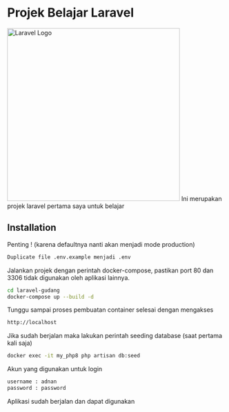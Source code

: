 # Projek Belajar Laravel
<img src="https://raw.githubusercontent.com/laravel/art/master/logo-lockup/5%20SVG/2%20CMYK/1%20Full%20Color/laravel-logolockup-cmyk-red.svg" width="400" alt="Laravel Logo">
Ini merupakan projek laravel pertama saya untuk belajar

## Installation

Penting ! (karena defaultnya nanti akan menjadi mode production)
```bash
Duplicate file .env.example menjadi .env
```

Jalankan projek dengan perintah docker-compose, pastikan port 80 dan 3306 tidak digunakan oleh aplikasi lainnya.

```bash
cd laravel-gudang
docker-compose up --build -d
```

Tunggu sampai proses pembuatan container selesai dengan mengakses

```bash
http://localhost
```

Jika sudah berjalan maka lakukan perintah seeding database (saat pertama kali saja)

```bash
docker exec -it my_php8 php artisan db:seed
```

Akun yang digunakan untuk login
```bash
username : adnan
password : password
```

Aplikasi sudah berjalan dan dapat digunakan